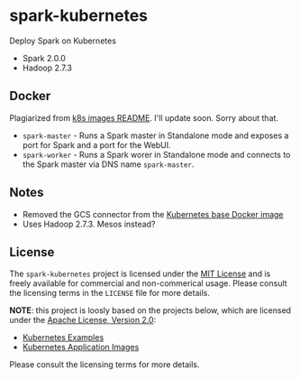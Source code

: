 # spark-kubernetes

Deploy Spark on Kubernetes

* Spark 2.0.0
* Hadoop 2.7.3

## Docker

Plagiarized from
[k8s images README](https://github.com/kubernetes-incubator/application-images/blob/master/spark/README.md). I'll
update soon. Sorry about that.

* `spark-master` - Runs a Spark master in Standalone mode and exposes a port for
Spark and a port for the WebUI.
* `spark-worker` - Runs a Spark worer in Standalone mode and connects to the
  Spark master via DNS name `spark-master`.

## Notes

* Removed the GCS connector from the [Kubernetes base Docker image](https://github.com/kubernetes-incubator/application-images/tree/master/spark)
* Uses Hadoop 2.7.3. Mesos instead?

## License

The `spark-kubernetes` project is licensed under the
[MIT License](http://opensource.org/licenses/MIT) and is freely available for
commercial and non-commerical usage. Please consult the licensing terms in the
`LICENSE` file for more details.

**NOTE**: this project is loosly based on the projects below, which are licensed
under the [Apache License, Version 2.0](http://www.apache.org/licenses/LICENSE-2.0):

* [Kubernetes Examples](https://github.com/kubernetes/kubernetes/tree/master/examples/spark)
* [Kubernetes Application Images](https://github.com/kubernetes-incubator/application-images/tree/master/spark)

Please consult the licensing terms for more details.
